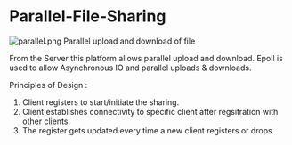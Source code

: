 # Parallel-File-Sharing

![parallel.png](parallel.png)
Parallel upload and download of file 

From the Server this platform allows parallel upload and download.
Epoll is used to allow Asynchronous IO and parallel uploads & downloads. 

Principles of Design :

1. Client registers to start/initiate the sharing.
2. Client establishes connectivity to specific client after regsitration with other clients. 
3. The register gets updated every time a new client registers or drops.
